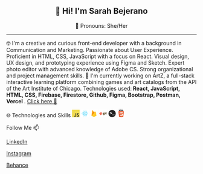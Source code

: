 
<h2 align="center">👋 Hi! I'm Sarah Bejerano</h2>
<p align="center">
👻 Pronouns: She/Her
</p>

---
🤓 I'm a creative and curious front-end developer with a background in Communication and Marketing. Passionate about User Experience. Proficient in HTML, CSS, JavaScript with a focus on React. Visual design, UX design, and prototyping experience using Figma and Sketch. Expert photo editor with advanced knowledge of Adobe CS. Strong organizational and project management skills. 
🔭 I'm currently working on ArtZ, a full-stack interactive learning platform combining games and art catalogs from the API of the Art Institute of Chicago. Technologies used:<b> React, JavaScript, HTML, CSS, Firebase, Firestore, Github, Figma, Bootstrap, Postman, Vercel </b>.
<a href="https://artz.vercel.app/">Click here 👯</a>

🌐 Technologies and Skills
<code><img height="20" src="https://raw.githubusercontent.com/github/explore/80688e429a7d4ef2fca1e82350fe8e3517d3494d/topics/javascript/javascript.png"></code>
<code><img height="20" src="https://raw.githubusercontent.com/github/explore/80688e429a7d4ef2fca1e82350fe8e3517d3494d/topics/react/react.png"></code>
<code><img height="20" src="https://raw.githubusercontent.com/github/explore/80688e429a7d4ef2fca1e82350fe8e3517d3494d/topics/firebase/firebase.png"></code>
<code><img height="20" src="https://raw.githubusercontent.com/github/explore/80688e429a7d4ef2fca1e82350fe8e3517d3494d/topics/git/git.png"></code>
<code><img height="20" src="https://raw.githubusercontent.com/github/explore/80688e429a7d4ef2fca1e82350fe8e3517d3494d/topics/terminal/terminal.png"></code>
<code><img height="20" src="https://raw.githubusercontent.com/github/explore/80688e429a7d4ef2fca1e82350fe8e3517d3494d/topics/html/html.png"></code>

<!-- 
![JavaScript](https://img.shields.io/badge/-JavaScript-black?style=flat-square&logo=javascript)
![Nodejs](https://img.shields.io/badge/-Nodejs-black?style=flat-square&logo=Node.js)
![HTML5](https://img.shields.io/badge/-HTML5-E34F26?style=flat-square&logo=html5&logoColor=white)
![CSS3](https://img.shields.io/badge/-CSS3-1572B6?style=flat-square&logo=css3)
![Bootstrap](https://img.shields.io/badge/-Bootstrap-563D7C?style=flat-square&logo=bootstrap)
![Git](https://img.shields.io/badge/-Git-black?style=flat-square&logo=git)
![GitHub](https://img.shields.io/badge/-GitHub-181717?style=flat-square&logo=github) -->


Follow Me 📫 

   <p><a href="https://www.linkedin.com/in/sarah-bejerano-8915781a5/">LinkedIn</a> <p>
   <p><a href="https://www.instagram.com/sarah_bejerano/">Instagram</a> <p>
   <p><a href="https://www.behance.net/bejeranosarah">Behance</a> <p>





<!-- - 🔭 I’m currently working on ...
- 🌱 I’m currently learning ...
- 👯 I’m looking to collaborate on ...
- 🤔 I’m looking for help with ...
- 💬 Ask me about ...
- 📫 How to reach me: ...

- ⚡ Fun fact: ... -->

      
